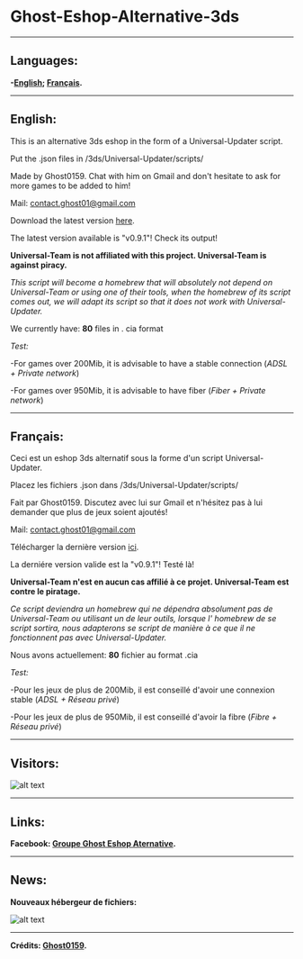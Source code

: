 # Ghost-Eshop-Alternative-3ds
_____________________________________________________________________________________________________________________
## Languages:
**-[English](https://github.com/Ghost0159/Ghost-Eshop-Alternative-3ds#english); [Français](https://github.com/Ghost0159/Ghost-Eshop-Alternative-3ds#fran%C3%A7ais).**
_____________________________________________________________________________________________________________________

## English:

 This is an alternative 3ds eshop in the form of a Universal-Updater script.

 Put the .json files in /3ds/Universal-Updater/scripts/

 Made by Ghost0159. Chat with him on Gmail and don't hesitate to ask for more games to be added to him!

 Mail: contact.ghost01@gmail.com

 Download the latest version [here](https://github.com/Ghost0159/Ghost-Eshop-Alternative-3ds/releases/tag/v0.9.1).

 The latest version available is "v0.9.1"! Check its output!

 **Universal-Team is not affiliated with this project. Universal-Team is against piracy.**
 
 *This script will become a homebrew that will absolutely not depend on Universal-Team or using one of their tools, when the homebrew of its script comes out, we will adapt its script so that it does not work with Universal-Updater.*
 
 We currently have: **80** files in . cia format

*Test:*

 -For games over 200Mib, it is advisable to have a stable connection (*ADSL + Private network*)

 -For games over 950Mib, it is advisable to have fiber (*Fiber + Private network*)

_____________________________________________________________________________________________________________________

## Français:

 Ceci est un eshop 3ds alternatif sous la forme d'un script Universal-Updater.

 Placez les fichiers .json dans /3ds/Universal-Updater/scripts/

 Fait par Ghost0159. Discutez avec lui sur Gmail et n'hésitez pas à lui demander que plus de jeux soient ajoutés!

 Mail: contact.ghost01@gmail.com

 Télécharger la dernière version [ici](https://github.com/Ghost0159/Ghost-Eshop-Alternative-3ds/releases/tag/v0.9.1).

 La derniére version valide est la "v0.9.1"! Testé là!

 **Universal-Team n'est en aucun cas affilié à ce projet. Universal-Team est contre le piratage.**
 
 *Ce script deviendra un homebrew qui ne dépendra absolument pas de Universal-Team ou utilisant un de leur outils, lorsque l' homebrew de se script sortira, nous adapterons se script de manière à ce que il ne fonctionnent pas avec Universal-Updater.*
 
 Nous avons actuellement: **80** fichier au format .cia

*Test:*

 -Pour les jeux de plus de 200Mib, il est conseillé d'avoir une connexion stable (*ADSL + Réseau privé*)

 -Pour les jeux de plus de 950Mib, il est conseillé d'avoir la fibre (*Fibre + Réseau privé*)

_____________________________________________________________________________________________________________________


## Visitors:

![alt text]() 

_____________________________________________________________________________________________________________________

## Links:

**Facebook: [Groupe Ghost Eshop Aternative](https://www.facebook.com/groups/293898438606830).**
_____________________________________________________________________________________________________________________


## News:

**Nouveaux hébergeur de fichiers:**

![alt text](https://github.com/Ghost0159/Ghost-Eshop-Alternative-3ds/blob/master/Ghost%20Eshop%20Alternative/Nouvelle%20h%C3%A9bergeur.PNG)


_____________________________________________________________________________________________________________________

**Crédits: [Ghost0159](https://github.com/Ghost0159).**

